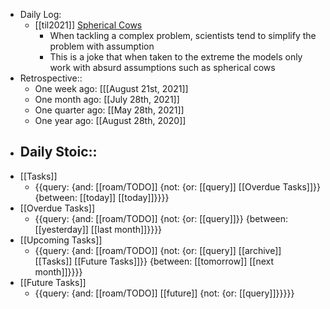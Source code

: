 - Daily Log:
    - [[til2021]] [Spherical Cows](https://en.wikipedia.org/wiki/Spherical_cow)
        - When tackling a complex problem, scientists tend to simplify the problem with assumption
        - This is a joke that when taken to the extreme the models only work with absurd assumptions such as spherical cows
- Retrospective::
    - One week ago: [[[August 21st, 2021]]
    - One month ago: [[July 28th, 2021]]
    - One quarter ago: [[May 28th, 2021]]
    - One year ago: [[August 28th, 2020]]
- Daily Stoic::
    - 
- [[Tasks]]
    - {{query: {and: [[roam/TODO]] {not: {or: [[query]] [[Overdue Tasks]]}} {between: [[today]] [[today]]}}}}
- [[Overdue Tasks]]
    - {{query: {and: [[roam/TODO]] {not: {or: [[query]]}} {between: [[yesterday]] [[last month]]}}}}
- [[Upcoming Tasks]]
    - {{query: {and: [[roam/TODO]] {not: {or: [[query]] [[archive]] [[Tasks]] [[Future Tasks]]}} {between: [[tomorrow]] [[next month]]}}}}
- [[Future Tasks]]
    - {{query: {and: [[roam/TODO]] [[future]] {not: {or: [[query]]}}}}}
